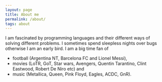 ```yaml
---
layout: page
title: About me
permalink: /about/
tags: about
---
```


I am fascinated by programming languages and their different ways of solving different problems. I sometimes spend sleepless nights over bugs otherwise I am an early bird. I am a big time fan of

* football (Argentina NT, Barcelona FC and Lionel Messi), 
* movies (LoTR, GoT, Star wars, Avengers, Quentin Tarantino, Clint Eastwood, Robert De Niro etc) and 
* music (Metallica, Queen, Pink Floyd, Eagles, ACDC, GnR). 


<!-- This blog is using Jekyll theme, created by [John Otander](http://johnotander.com)
([@4lpine](https://twitter.com/4lpine)).  
Theme is using ([MIT](http://opensource.org/licenses/MIT)) license and it is available at [Github repository](https://github.com/johnotander/pixyll). -->

<!-- All contents posted at this site is available under [MIT license](/LICENSE) -->
